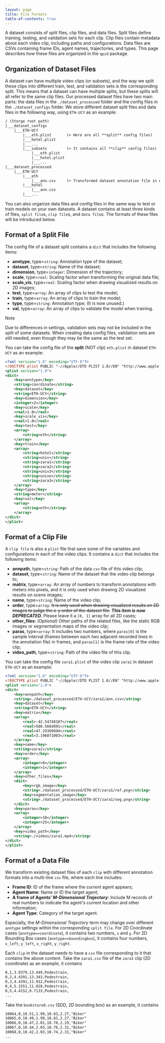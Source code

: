 ```yaml
---
layout: page
title: File Formats
table-of-contents: true
---
```

<!--
 * @Author: Conghao Wong
 * @Date: 2024-10-08 15:22:35
 * @LastEditors: Conghao Wong
 * @LastEditTime: 2025-05-19 16:05:54
 * @Github: https://cocoon2wong.github.io
 * Copyright 2024 Conghao Wong, All Rights Reserved.
-->

A dataset consists of split files, clip files, and data files.
Split files define training, testing, and validation sets for each clip.
Clip files contain metadata about each video clip, including paths and configurations.
Data files are CSVs containing frame IDs, agent names, trajectories, and types.
This page describes how these files are organized in the `qpid` package.

## Organization of Dataset Files

A dataset can have multiple video clips (or subsets), and the way we split these clips into different train, test, and validation sets is the corresponding split.
This means that a dataset can have multiple splits, but these splits will all refer to the same clip files.
Our processed dataset files have two main parts: the data files in the `./dataset_processed` folder and the config files in the `./dataset_configs` folder.
We store different dataset split files and data files in the following way, using `ETH-UCY` as an example:

```html
/ (Storge root path)
|___dataset_configs
    |___ETH-UCY
        |___eth.plist       (⬅️ Here are all **split** config files)
        |___hotel.plist
        |___...
        |___subsets         (⬅️ It contains all **clip** config files)
            |___eth.plist
            |___hotel.plist
            |___...
|___dataset_processed
    |___ETH-UCY
        |___eth
            |___ann.csv     (⬅️ Transformed dataset annotation file in each **clip**)
        |___hotel
            |___ann.csv
        |___...
```

You can also organize data files and config files in the same way to test or train models on your own datasets.
A dataset contains at least three kinds of files, `split file`s, `clip file`s, and `data file`s.
The formats of these files will be introduced below.

## Format of a Split File

The config file of a dataset split contains a `dict` that includes the following items:

- **anntype**, type=`string`: Annotation type of the dataset;
- **dataset**, type=`string`: Name of the dataset;
- **dimension**, type=`integer`: Dimension of the trajectory;
- **scale**, type=`real`: Scaling factor when transforming the original data file;
- **scale_vis**, type=`real`: Scaling factor when drawing visualized results on 2D images;
- **test**, type=`array`: An array of clips to test the model;
- **train**, type=`array`: An array of clips to train the model;
- **type**, type=`string`: Annotation type; (It is now unused.)
- **val**, type=`array`: An array of clips to validate the model when training.

> [!NOTE]
> Due to differences in settings, validation sets may not be included in the split of some datasets.
> When creating data config files, validation sets are still needed, even though they may be the same as the test set.

You can take the config file of the **split** (NOT *clip*) `eth.plist` in dataset `ETH-UCY` as an example:

```xml
<?xml version="1.0" encoding="UTF-8"?>
<!DOCTYPE plist PUBLIC "-//Apple//DTD PLIST 1.0//EN" "http://www.apple.com/DTDs/PropertyList-1.0.dtd">
<plist version="1.0">
<dict>
    <key>anntype</key>
    <string>coordinate</string>
    <key>dataset</key>
    <string>ETH-UCY</string>
    <key>dimension</key>
    <integer>2</integer>
    <key>scale</key>
    <real>1.0</real>
    <key>scale_vis</key>
    <real>1.0</real>
    <key>test</key>
    <array>
        <string>eth</string>
    </array>
    <key>train</key>
    <array>
        <string>hotel</string>
        <string>univ</string>
        <string>zara1</string>
        <string>zara2</string>
        <string>univ3</string>
        <string>unive</string>
        <string>zara3</string>
    </array>
    <key>type</key>
    <string>meter</string>
    <key>val</key>
    <array>
        <string>eth</string>
    </array>
</dict>
</plist>
```

## Format of a Clip File

A `clip file` is also a `plist` file that save some of the variables and configurations in each of the video clips.
It contains a `dict` that includes the following items:

- **annpath**, type=`string`: Path of the data `csv` file of this video clip;
- **dataset**, type=`string`: Name of the dataset that the video clip belongs to;
- **matrix**, type=`array`: An array of numbers to transform annotations with meters into pixels, and it is only used when drawing 2D visualized results on scene images;
- **name**, type=`string`: Name of the video clip;
- **order**, type=`array`: ~~It is only used when drawing visualized results on 2D images to judge the x-y order of the dataset file.~~ ***This item is now DEPRECATED.*** Please leave it a `[0, 1]` array for all 2D cases;
- **other_files**: *(Optional)* Other paths of the related files, like the static RGB images or segmentation maps of the video clip;
- **paras**, type=`array`: It includes two numbers, where `paras[0]` is the sample interval (frames between each two adjacent recorded lines in the annotation file) in frames, and `paras[1]` is the frame rate of the video clip;
- **video_path**, type=`string`: Path of the video file of this clip.

You can take the config file `zara1.plist` of the video clip `zara1` in dataset `ETH-UCY` as an example:

```xml
<?xml version="1.0" encoding="UTF-8"?>
<!DOCTYPE plist PUBLIC "-//Apple//DTD PLIST 1.0//EN" "http://www.apple.com/DTDs/PropertyList-1.0.dtd">
<plist version="1.0">
<dict>
    <key>annpath</key>
    <string>./dataset_processed/ETH-UCY/zara1/ann.csv</string>
    <key>dataset</key>
    <string>ETH-UCY</string>
    <key>matrix</key>
    <array>
        <real>-42.54748107</real>
        <real>580.5664891</real>
        <real>47.29369894</real>
        <real>3.196071003</real>
    </array>
    <key>name</key>
    <string>zara1</string>
    <key>order</key>
    <array>
        <integer>0</integer>
        <integer>1</integer>
    </array>
    <key>other_files</key>
    <dict>
        <key>rgb_image</key>
        <string>./dataset_processed/ETH-UCY/zara1/ref.png</string>
        <key>segmentation_image</key>
        <string>./dataset_processed/ETH-UCY/zara1/seg.png</string>
    </dict>
    <key>paras</key>
    <array>
        <integer>10</integer>
        <integer>25</integer>
    </array>
    <key>video_path</key>
    <string>./videos/zara1.mp4</string>
</dict>
</plist>
```

## Format of a Data File

We transform existing dataset files of each `clip` with different annotation formats into a multi-line `csv` file, where each line includes:

- **Frame ID**: ID of the frame where the current agent appears;
- **Agent Name**: Name or ID the target agent;
- **A frame of Agents' *M-Dimensional Trajectory***: Include M records of real numbers to indicate the agent's current location and other information;
- **Agent Type**: Category of the target agent.

Especially, the *M-Dimensional Trajectory* term may change over different `anntype` settings within the corresponding `split file`.
For 2D Coordinate cases (`anntype==coordinate`), it contains two numbers, `x` and `y`.
For 2D Bounding Box cases (`anntype==boundingbox`), it contains four numbers, `x_left`, `y_left`, `x_right`, `y_right`.

Each `clip` in the dataset needs to have a `csv` file corresponding to it that contains the above content.
Take the `zara1.csv` file of the `zara1` clip (2D coordinate) as an example, it contains

```xml
0,1,3.9379,13.449,Pedestrain,
0,2,4.4391,13.343,Pedestrain,
0,3,4.4391,11.912,Pedestrain,
0,4,5.1551,11.828,Pedestrain,
0,5,4.4152,8.7133,Pedestrain,
...
```

Take the `bookstore0.csv` (SDD, 2D bounding box) as an example, it contains

```xml
10064,0,10.51,1.99,10.83,2.27,"Biker"
10065,0,10.49,1.99,10.81,2.27,"Biker"
10066,0,10.47,2.01,10.78,2.29,"Biker"
10067,0,10.44,2.03,10.76,2.31,"Biker"
10068,0,10.42,2.03,10.74,2.31,"Biker"
...
```
